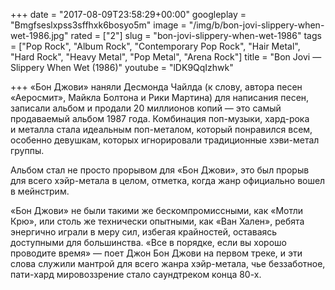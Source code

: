 +++
date = "2017-08-09T23:58:29+00:00"
googleplay = "Bmgfseslxpss3sffhxk6bosyo5m"
image = "/img/b/bon-jovi-slippery-when-wet-1986.jpg"
rated = ["2"]
slug = "bon-jovi-slippery-when-wet-1986"
tags = ["Pop Rock", "Album Rock", "Contemporary Pop Rock", "Hair Metal", "Hard Rock", "Heavy Metal", "Pop Metal", "Arena Rock"]
title = "Bon Jovi — Slippery When Wet (1986)"
youtube = "lDK9QqIzhwk"

+++
&laquo;Бон Джови&raquo; наняли Десмонда Чайлда (к&nbsp;слову, автора песен &laquo;Аеросмит&raquo;, Майкла Болтона и&nbsp;Рики Мартина) для написания песен, записали альбом и&nbsp;продали 20&nbsp;миллионов копий&nbsp;&mdash; это самый продаваемый альбом 1987&nbsp;года. Комбинация поп-музыки, хард-рока и&nbsp;металла стала идеальным поп-металом, который понравился всем, особенно девушкам, которых игнорировали традиционные хэви-метал группы.

Альбом стал не&nbsp;просто прорывом для &laquo;Бон Джови&raquo;, это был прорыв для всего хэйр-метала в&nbsp;целом, отметка, когда жанр официально вошел в&nbsp;мейнстрим.

&laquo;Бон Джови&raquo; не&nbsp;были такими&nbsp;же бескомпромиссными, как &laquo;Мотли Крю&raquo;, или столь&nbsp;же  технически опытными, как &laquo;Ван Хален&raquo;, ребята энергично играли в&nbsp;меру сил, избегая крайностей, оставаясь доступными для большинства. &laquo;Все в&nbsp;порядке, если вы&nbsp;хорошо проводите время&raquo;&nbsp;&mdash; поет Джон Бон Джови на&nbsp;первом треке, и&nbsp;эти слова служили мантрой для всего жанра хэйр-метала, чье беззаботное, пати-хард мировоззрение стало саундтреком конца <nobr>80-х</nobr>.